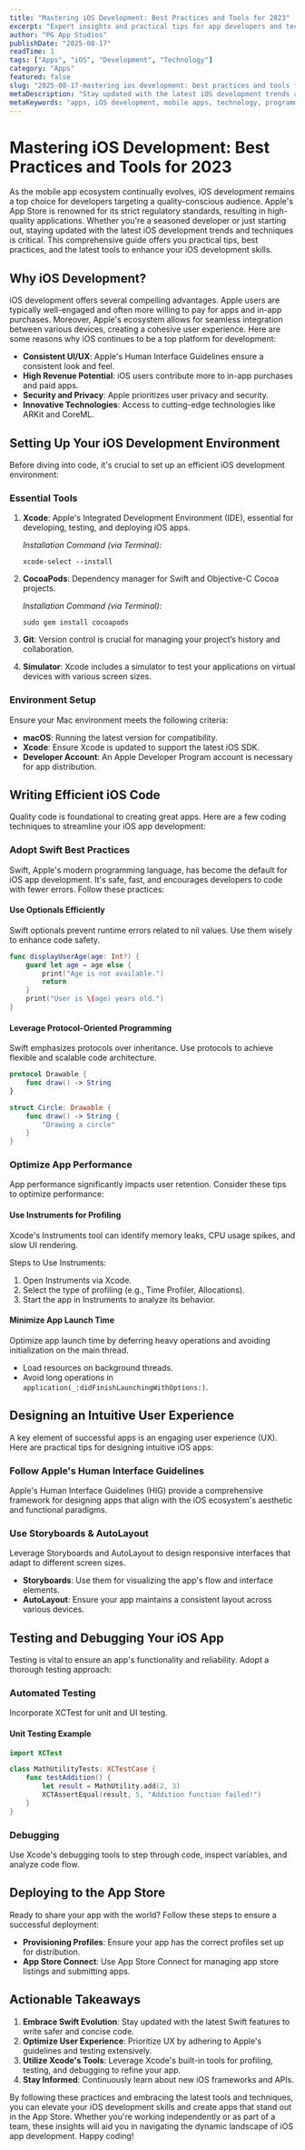```yaml
---
title: "Mastering iOS Development: Best Practices and Tools for 2023"
excerpt: "Expert insights and practical tips for app developers and tech enthusiasts"
author: "PG App Studios"
publishDate: "2025-08-17"
readTime: 1
tags: ["Apps", "iOS", "Development", "Technology"]
category: "Apps"
featured: false
slug: "2025-08-17-mastering ios development: best practices and tools for 2023"
metaDescription: "Stay updated with the latest iOS development trends and techniques to enhance your skills...."
metaKeywords: "apps, iOS development, mobile apps, technology, programming"
---
```

# Mastering iOS Development: Best Practices and Tools for 2023

As the mobile app ecosystem continually evolves, iOS development remains a top choice for developers targeting a quality-conscious audience. Apple's App Store is renowned for its strict regulatory standards, resulting in high-quality applications. Whether you're a seasoned developer or just starting out, staying updated with the latest iOS development trends and techniques is critical. This comprehensive guide offers you practical tips, best practices, and the latest tools to enhance your iOS development skills.

## Why iOS Development?

iOS development offers several compelling advantages. Apple users are typically well-engaged and often more willing to pay for apps and in-app purchases. Moreover, Apple's ecosystem allows for seamless integration between various devices, creating a cohesive user experience. Here are some reasons why iOS continues to be a top platform for development:

- **Consistent UI/UX**: Apple's Human Interface Guidelines ensure a consistent look and feel.
- **High Revenue Potential**: iOS users contribute more to in-app purchases and paid apps.
- **Security and Privacy**: Apple prioritizes user privacy and security.
- **Innovative Technologies**: Access to cutting-edge technologies like ARKit and CoreML.

## Setting Up Your iOS Development Environment

Before diving into code, it's crucial to set up an efficient iOS development environment:

### Essential Tools

1. **Xcode**: Apple's Integrated Development Environment (IDE), essential for developing, testing, and deploying iOS apps.
   
   *Installation Command (via Terminal):*
   ```shell
   xcode-select --install
   ```

2. **CocoaPods**: Dependency manager for Swift and Objective-C Cocoa projects.
   
   *Installation Command (via Terminal):*
   ```shell
   sudo gem install cocoapods
   ```

3. **Git**: Version control is crucial for managing your project’s history and collaboration.

4. **Simulator**: Xcode includes a simulator to test your applications on virtual devices with various screen sizes.

### Environment Setup

Ensure your Mac environment meets the following criteria:

- **macOS**: Running the latest version for compatibility.
- **Xcode**: Ensure Xcode is updated to support the latest iOS SDK.
- **Developer Account**: An Apple Developer Program account is necessary for app distribution.

## Writing Efficient iOS Code

Quality code is foundational to creating great apps. Here are a few coding techniques to streamline your iOS app development:

### Adopt Swift Best Practices

Swift, Apple's modern programming language, has become the default for iOS app development. It's safe, fast, and encourages developers to code with fewer errors. Follow these practices:

#### Use Optionals Efficiently

Swift optionals prevent runtime errors related to nil values. Use them wisely to enhance code safety.

```swift
func displayUserAge(age: Int?) {
    guard let age = age else {
        print("Age is not available.")
        return
    }
    print("User is \(age) years old.")
}
```

#### Leverage Protocol-Oriented Programming

Swift emphasizes protocols over inheritance. Use protocols to achieve flexible and scalable code architecture.

```swift
protocol Drawable {
    func draw() -> String
}

struct Circle: Drawable {
    func draw() -> String {
        "Drawing a circle"
    }
}
```

### Optimize App Performance

App performance significantly impacts user retention. Consider these tips to optimize performance:

#### Use Instruments for Profiling

Xcode's Instruments tool can identify memory leaks, CPU usage spikes, and slow UI rendering.

Steps to Use Instruments:

1. Open Instruments via Xcode.
2. Select the type of profiling (e.g., Time Profiler, Allocations).
3. Start the app in Instruments to analyze its behavior.

#### Minimize App Launch Time

Optimize app launch time by deferring heavy operations and avoiding initialization on the main thread.

- Load resources on background threads.
- Avoid long operations in `application(_:didFinishLaunchingWithOptions:)`.

## Designing an Intuitive User Experience

A key element of successful apps is an engaging user experience (UX). Here are practical tips for designing intuitive iOS apps:

### Follow Apple's Human Interface Guidelines

Apple's Human Interface Guidelines (HIG) provide a comprehensive framework for designing apps that align with the iOS ecosystem's aesthetic and functional paradigms.

### Use Storyboards & AutoLayout

Leverage Storyboards and AutoLayout to design responsive interfaces that adapt to different screen sizes.

- **Storyboards**: Use them for visualizing the app's flow and interface elements.
- **AutoLayout**: Ensure your app maintains a consistent layout across various devices.

## Testing and Debugging Your iOS App

Testing is vital to ensure an app's functionality and reliability. Adopt a thorough testing approach:

### Automated Testing

Incorporate XCTest for unit and UI testing.

#### Unit Testing Example

```swift
import XCTest

class MathUtilityTests: XCTestCase {
    func testAddition() {
        let result = MathUtility.add(2, 3)
        XCTAssertEqual(result, 5, "Addition function failed!")
    }
}
```

### Debugging

Use Xcode's debugging tools to step through code, inspect variables, and analyze code flow.

## Deploying to the App Store

Ready to share your app with the world? Follow these steps to ensure a successful deployment:

- **Provisioning Profiles**: Ensure your app has the correct profiles set up for distribution.
- **App Store Connect**: Use App Store Connect for managing app store listings and submitting apps.

## Actionable Takeaways

1. **Embrace Swift Evolution**: Stay updated with the latest Swift features to write safer and concise code.
2. **Optimize User Experience**: Prioritize UX by adhering to Apple's guidelines and testing extensively.
3. **Utilize Xcode's Tools**: Leverage Xcode's built-in tools for profiling, testing, and debugging to refine your app.
4. **Stay Informed**: Continuously learn about new iOS frameworks and APIs.

By following these practices and embracing the latest tools and techniques, you can elevate your iOS development skills and create apps that stand out in the App Store. Whether you're working independently or as part of a team, these insights will aid you in navigating the dynamic landscape of iOS app development. Happy coding!